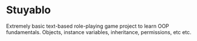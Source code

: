 Stuyablo
=======

Extremely basic text-based role-playing game project to learn OOP fundamentals. Objects, instance variables, inheritance, permissions, etc etc.